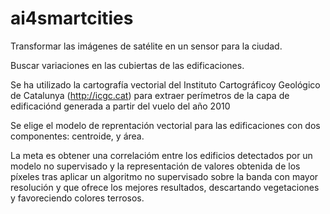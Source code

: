 # ai4smartcities

Transformar las  imágenes de satélite en un sensor para la ciudad.

Buscar variaciones en las cubiertas de las  edificaciones.

Se ha utilizado la cartografía vectorial del Instituto Cartográficoy Geológico de Catalunya (http://icgc.cat)
para extraer perímetros de la capa de edificaciónd generada a partir del vuelo del año 2010

Se elige el modelo de reprentación vectorial para las edificaciones con dos componentes: centroide, y área.

La meta es obtener una correlacióm entre los edificios detectados por un modelo no supervisado
y la representación de valores obtenida de los píxeles tras aplicar un algoritmo no supervisado
sobre la banda con mayor resolución y que ofrece los mejores resultados, descartando vegetaciones
y favoreciendo colores terrosos.

